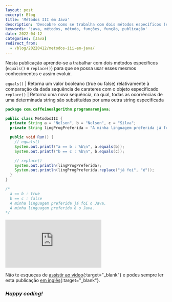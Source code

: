 ```yaml
---
layout: post
excerpt: Blog
title: 'Métodos III em Java'
description: 'Descobre como se trabalha com dois métodos específicos (equals() e replace()) na linguagem de programação Java. Obtém respostas às tuas dúvidas com a teoria e os exemplos apresentados.'
keywords: 'java, métodos, método, funções, função, publicação'
date: 2022-04-12
categories: [Java]
redirect_from:
  - /blog/20220412/metodos-iii-em-java/
---
```


Nesta publicação aprende-se a trabalhar com dois métodos específicos (`equals()` e `replace()`) para que se possa usar esses mesmos conhecimentos e assim evoluir.

`equals()` | Retorna um valor booleano (true ou false) relativamente à comparação da dada sequência de carateres com o objeto especificado
`replace()` | Retorna uma nova sequência, na qual, todas as ocorrências de uma determinada string são substituídas por uma outra string especificada

```java
package com.caffeinealgorithm.programaremjava;

public class MetodosIII {
  private String a = "Nelson", b = "Nelson", c = "Silva";
  private String lingProgPreferida = "A minha linguagem preferida já foi o Java.";

  public void Run() {
    // equals()
    System.out.printf("a == b : %b\n", a.equals(b));
    System.out.printf("b == c : %b\n", b.equals(c));

    // replace()
    System.out.println(lingProgPreferida);
    System.out.println(lingProgPreferida.replace("já foi", "é"));
  }
}

/*
  a == b : true
  b == c : false
  A minha linguagem preferida já foi o Java.
  A minha linguagem preferida é o Java.
*/
```

<div class="video-container">
  <iframe src="https://www.youtube.com/embed/hqICEMabCZQ" frameborder="0" allowfullscreen></iframe>
</div>

Não te esqueças de [assistir ao vídeo](https://youtu.be/hqICEMabCZQ){:target="\_blank"} e podes sempre ler esta publicação [em inglês](https://nelsonsilvadev.com/blog/methods-iii-in-java/){:target="\_blank"}.

### _Happy coding!_
